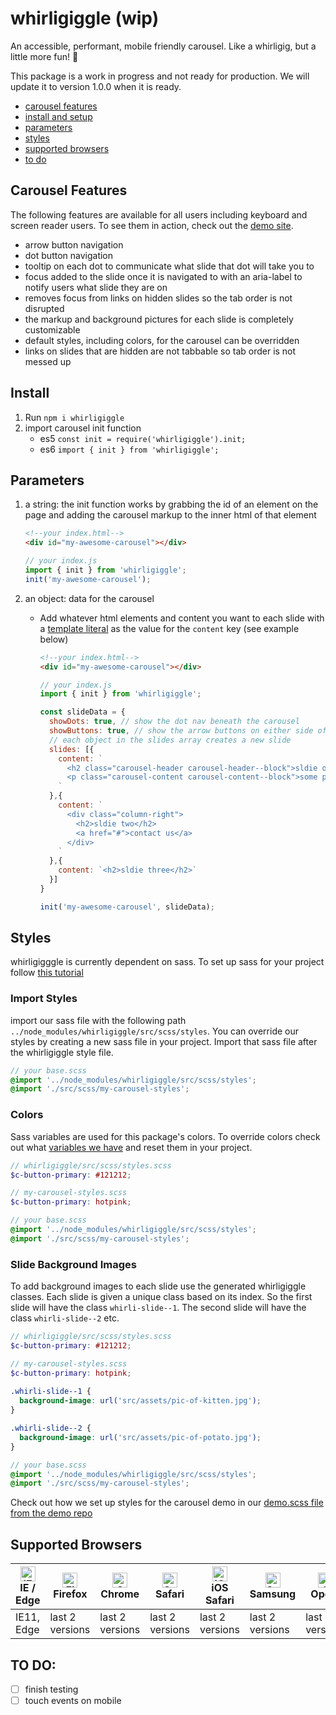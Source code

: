 # whirligiggle (wip)
An accessible, performant, mobile friendly carousel. Like a whirligig, but a little more fun! :rainbow:

This package is a work in progress and not ready for production. We will update it to version 1.0.0 when it is ready.

- [carousel features](#carousel-features)
- [install and setup](#install)
- [parameters](#parameters)
- [styles](#styles)
- [supported browsers](#supported-browsers)
- [to do](#TO-DO)


## Carousel Features
The following features are available for all users including keyboard and screen reader users. To see them in action, check out the [demo site](https://whirligiggle-demo.netlify.app/).

- arrow button navigation
- dot button navigation 
- tooltip on each dot to communicate what slide that dot will take you to
- focus added to the slide once it is navigated to with an aria-label to notify users what slide they are on
- removes focus from links on hidden slides so the tab order is not disrupted
- the markup and background pictures for each slide is completely customizable
- default styles, including colors, for the carousel can be overridden
- links on slides that are hidden are not tabbable so tab order is not messed up


## Install
1. Run `npm i whirligiggle`
2. import carousel init function
    - es5 `const init = require('whirligiggle').init;`
    - es6 `import { init } from 'whirligiggle';`



## Parameters
1. a string: the init function works by grabbing the id of an element on the page and adding the carousel markup to the inner html of that element

    ```html
    <!--your index.html-->
    <div id="my-awesome-carousel"></div>
    ```
    ```js
    // your index.js
    import { init } from 'whirligiggle';
    init('my-awesome-carousel');
    ```

2. an object: data for the carousel
   - Add whatever html elements and content you want to each slide with a [template literal](https://developer.mozilla.org/en-US/docs/Web/JavaScript/Reference/Template_literals) as the value for the `content` key (see example below)

      ```html
      <!--your index.html-->
      <div id="my-awesome-carousel"></div>
      ```
      ```js
      // your index.js
      import { init } from 'whirligiggle';

      const slideData = {
        showDots: true, // show the dot nav beneath the carousel
        showButtons: true, // show the arrow buttons on either side of the carousel
        // each object in the slides array creates a new slide
        slides: [{ 
          content: `
            <h2 class="carousel-header carousel-header--block">sldie one</h2>
            <p class="carousel-content carousel-content--block">some paragraph text for the demo</p>
          `
        },{
          content: `
            <div class="column-right">
              <h2>sldie two</h2>
              <a href="#">contact us</a>
            </div>
          `
        },{
          content: `<h2>sldie three</h2>`
        }]
      }

      init('my-awesome-carousel', slideData);
      ```


## Styles
whirligigggle is currently dependent on sass. To set up sass for your project follow [this tutorial](https://dev.to/chrissiemhrk/how-to-setup-sass-in-your-project-2bo1)

### Import Styles
import our sass file with the following path `../node_modules/whirligiggle/src/scss/styles`. You can override our styles by creating a new sass file in your project. Import that sass file after the whirligiggle style file.
  ```scss
  // your base.scss
  @import '../node_modules/whirligiggle/src/scss/styles';
  @import './src/scss/my-carousel-styles';
  ```

### Colors
Sass variables are used for this package's colors. To override colors check out what [variables we have](https://github.com/corinneling/whirligig/blob/master/src/scss/_variables.scss) and reset them in your project.
  ```scss
  // whirligiggle/src/scss/styles.scss
  $c-button-primary: #121212;

  // my-carousel-styles.scss
  $c-button-primary: hotpink;
  ```
  ```scss
  // your base.scss
  @import '../node_modules/whirligiggle/src/scss/styles';
  @import './src/scss/my-carousel-styles';
  ```

### Slide Background Images
To add background images to each slide use the generated whirligiggle classes. Each slide is given a unique class based on its index. So the first slide will have the class `whirli-slide--1`. The second slide will have the class `whirli-slide--2` etc.
  ```scss
  // whirligiggle/src/scss/styles.scss
  $c-button-primary: #121212;

  // my-carousel-styles.scss
  $c-button-primary: hotpink;
    
  .whirli-slide--1 {
    background-image: url('src/assets/pic-of-kitten.jpg');
  }

  .whirli-slide--2 {
    background-image: url('src/assets/pic-of-potato.jpg');
  }
  ```
  ```scss
  // your base.scss
  @import '../node_modules/whirligiggle/src/scss/styles';
  @import './src/scss/my-carousel-styles';
  ```

Check out how we set up styles for the carousel demo in our [demo.scss file from the demo repo](https://github.com/corinneling/whirligiggle-demo/blob/main/src/demo.scss)

## Supported Browsers

| [<img src="https://raw.githubusercontent.com/alrra/browser-logos/master/src/edge/edge_48x48.png" alt="IE / Edge" width="24px" height="24px" />](http://godban.github.io/browsers-support-badges/)<br/>IE / Edge | [<img src="https://raw.githubusercontent.com/alrra/browser-logos/master/src/firefox/firefox_48x48.png" alt="Firefox" width="24px" height="24px" />](http://godban.github.io/browsers-support-badges/)<br/>Firefox | [<img src="https://raw.githubusercontent.com/alrra/browser-logos/master/src/chrome/chrome_48x48.png" alt="Chrome" width="24px" height="24px" />](http://godban.github.io/browsers-support-badges/)<br/>Chrome | [<img src="https://raw.githubusercontent.com/alrra/browser-logos/master/src/safari/safari_48x48.png" alt="Safari" width="24px" height="24px" />](http://godban.github.io/browsers-support-badges/)<br/>Safari | [<img src="https://raw.githubusercontent.com/alrra/browser-logos/master/src/safari-ios/safari-ios_48x48.png" alt="iOS Safari" width="24px" height="24px" />](http://godban.github.io/browsers-support-badges/)<br/>iOS Safari | [<img src="https://raw.githubusercontent.com/alrra/browser-logos/master/src/samsung-internet/samsung-internet_48x48.png" alt="Samsung" width="24px" height="24px" />](http://godban.github.io/browsers-support-badges/)<br/>Samsung | [<img src="https://raw.githubusercontent.com/alrra/browser-logos/master/src/opera/opera_48x48.png" alt="Opera" width="24px" height="24px" />](http://godban.github.io/browsers-support-badges/)<br/>Opera |
| --------- | --------- | --------- | --------- | --------- | --------- | --------- |
| IE11, Edge| last 2 versions| last 2 versions| last 2 versions| last 2 versions| last 2 versions| last 2 versions

## TO DO: 
- [ ] finish testing
- [ ] touch events on mobile
